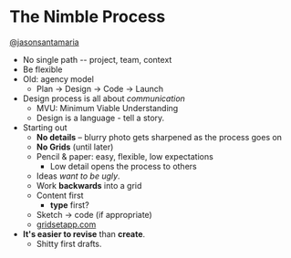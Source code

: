 # The Nimble Process
[@jasonsantamaria](http://twitter.com/jasonsantamaria)

* No single path -- project, team, context
* Be flexible
* Old: agency model
	* Plan → Design → Code → Launch
* Design process is all about *communication*
	* MVU: Minimum Viable Understanding
	* Design is a language - tell a story.
* Starting out
	* **No details** – blurry photo gets sharpened as the process goes on
	* **No Grids** (until later)
	* Pencil & paper: easy, flexible, low expectations
		* Low detail opens the process to others
	* Ideas *want to be ugly*.
	* Work **backwards** into a grid
	* Content first
		* **type** first?
	* Sketch → code (if appropriate)
	* [gridsetapp.com](http://gridsetapp.com)
* **It's easier to revise** than **create**.
	* Shitty first drafts.